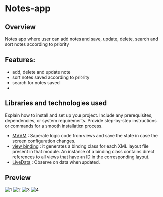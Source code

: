 # Notes-app
## Overview
Notes app where user can add notes and save, update, delete, search and sort notes according to priority 

## Features:
- add, delete and update note
- sort notes saved according to priority
- search for notes saved
- 
## Libraries and technologies used
Explain how to install and set up your project. Include any prerequisites, dependencies, or system requirements. Provide step-by-step instructions or commands for a smooth installation process.
- [MVVM](https://developer.android.com/topic/libraries/architecture/viewmodel) : Saperate logic code from views and save the state in case the screen configuration changes.
- [view binding](https://developer.android.com/topic/libraries/view-binding) : it generates a binding class for each XML layout file present in that module. An instance of a binding class contains direct references to all views that have an ID in the corresponding layout.
- [LiveData](https://developer.android.com/topic/libraries/architecture/livedata) : Observe on data when updated.

## Preview
![1](https://github.com/abdulrahman988/Notes-app/assets/119031835/cecfefdc-91c5-40ae-a598-9d67480d786f)
![2](https://github.com/abdulrahman988/Notes-app/assets/119031835/9982fb15-80dc-4055-a462-cfbe70666daa)
![3](https://github.com/abdulrahman988/Notes-app/assets/119031835/b9f7174a-19cf-4b30-83f5-69503fd5bb20)
![4](https://github.com/abdulrahman988/Notes-app/assets/119031835/cb909258-df78-478b-975b-8bc6ec63c2f0)
